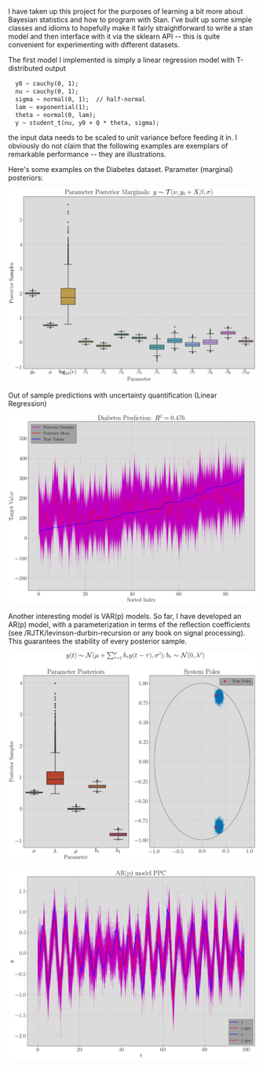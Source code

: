 I have taken up this project for the purposes of learning a bit more
about Bayesian statistics and how to program with Stan.  I've bulit up
some simple classes and idioms to hopefully make it fairly
straightforward to write a stan model and then interface with it via
the sklearn API -- this is quite convenient for experimenting with
different datasets.

The first model I implemented is simply a linear regression model with
T-distributed output

```
  y0 ~ cauchy(0, 1);
  nu ~ cauchy(0, 1);
  sigma ~ normal(0, 1);  // half-normal
  lam ~ exponential(1);
  theta ~ normal(0, lam);
  y ~ student_t(nu, y0 + Q * theta, sigma);
```

the input data needs to be scaled to unit variance before feeding it
in.  I obviously do not claim that the following examples are
exemplars of remarkable performance -- they are illustrations.

Here's some examples on the Diabetes dataset.  Parameter (marginal)
posteriors:

![alt tag](https://github.com/RJTK/stan-learn/blob/master/stanlearn/examples/figures/Diabetes_params.png)

Out of sample predictions with uncertainty quantification (Linear Regression)

![alt tag](https://github.com/RJTK/stan-learn/blob/master/stanlearn/examples/figures/Diabetes_pred.png)

Another interesting model is VAR(p) models.  So far, I have developed
an AR(p) model, with a parameterization in terms of the reflection
coefficients (see /RJTK/levinson-durbin-recursion or any book on
signal processing).  This guarantees the stability of every posterior
sample.

![alt tag](https://github.com/RJTK/stan-learn/blob/master/stanlearn/examples/figures/time_series_param_posterior.png)

![alt tag](https://github.com/RJTK/stan-learn/blob/master/stanlearn/examples/figures/time_series_ppc.png)
